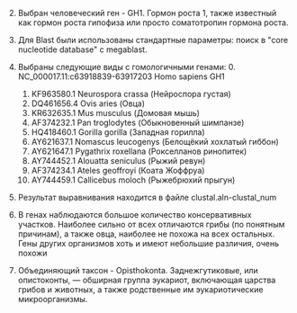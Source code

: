 2. Выбран человеческий ген - GH1. Гормон роста 1, также известный как гормон роста гипофиза или просто соматотропин гормона роста.

3. Для Blast были использованы стандартные параметры: поиск в "core nucleotide database" с megablast.

4. Выбраны следующие виды с гомологичными генами:
    0. NC_000017.11:c63918839-63917203 Homo sapiens GH1
    1. KF963580.1	Neurospora crassa (Нейроспора густая)
    2. DQ461656.4	Ovis aries (Овца)
    3. KR632635.1	Mus musculus (Домовая мышь)
    4. AF374232.1	Pan troglodytes (Обыкновенный шимпанзе)
    5. HQ418460.1	Gorilla gorilla (Западная горилла)
    6. AY621637.1	Nomascus leucogenys (Белощёкий хохлатый гиббон)
    7. AY621647.1	Pygathrix roxellana (Рокселланов ринопитек)
    8. AY744452.1	Alouatta seniculus (Рыжий ревун)
    9. AF374234.1	Ateles geoffroyi (Коата Жоффруа)
    10. AY744459.1	Callicebus moloch (Рыжебрюхий прыгун)

5. Результат выравнивания находится в файле clustal.aln-clustal_num

6. В генах наблюдаются большое количество консервативных участков. Наиболее сильно от всех отличаются грибы (по понятным причинам), а также овца, наиболее не похожа на всех остальных. Гены других организмов хоть и имеют небольшие различия, очень похожи

7. Объединяющий таксон - Opisthokonta.
Заднежгутиковые, или опистоконты, — обширная группа эукариот, включающая царства грибов и животных, а также родственные им эукариотические микроорганизмы.
